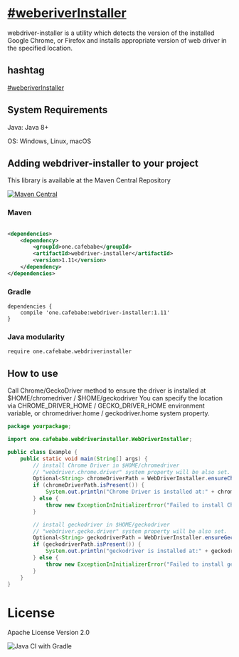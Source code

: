# [&#35;weberiverInstaller](https://twitter.com/search?q=%23weberiverInstaller&src=typed_query&f=live)

webdriver-installer is a utility which detects the version of the installed Google Chrome, or Firefox and installs
appropriate version of web driver in the specified location.

## hashtag

[&#35;weberiverInstaller](https://twitter.com/intent/tweet?text=https://github.com/samuraism/webdriver-installer/+%23weberiverInstaller)

## System Requirements

Java: Java 8+

OS: Windows, Linux, macOS

## Adding webdriver-installer to your project

This library is available at the Maven Central Repository

[![Maven Central](https://maven-badges.herokuapp.com/maven-central/one.cafebabe/webdriver-installer/badge.svg)](https://maven-badges.herokuapp.com/maven-central/one.cafebabe/webdriver-installer)
### Maven

```xml

<dependencies>
    <dependency>
        <groupId>one.cafebabe</groupId>
        <artifactId>webdriver-installer</artifactId>
        <version>1.11</version>
    </dependency>
</dependencies>
```

### Gradle

```text
dependencies {
    compile 'one.cafebabe:webdriver-installer:1.11'
}
```

### Java modularity

```text
require one.cafebabe.webdriverinstaller
```

## How to use

Call Chrome/GeckoDriver method to ensure the driver is installed at $HOME/chromedriver / $HOME/geckodriver You can
specify the location via CHROME_DRIVER_HOME / GECKO_DRIVER_HOME environment variable, or chromedriver.home /
geckodriver.home system property.

```java
package yourpackage;

import one.cafebabe.webdriverinstaller.WebDriverInstaller;

public class Example {
    public static void main(String[] args) {
        // install Chrome Driver in $HOME/chromedriver
        // "webdriver.chrome.driver" system property will be also set.
        Optional<String> chromeDriverPath = WebDriverInstaller.ensureChromeDriverInstalled();
        if (chromeDriverPath.isPresent()) {
            System.out.println("Chrome Driver is installed at:" + chromeDriverPath.get());
        } else {
            throw new ExceptionInInitializerError("Failed to install Chrome Driver");
        }

        // install geckodriver in $HOME/geckodriver
        // "webdriver.gecko.driver" system property will be also set.
        Optional<String> geckodriverPath = WebDriverInstaller.ensureGeckoDriverInstalled();
        if (geckodriverPath.isPresent()) {
            System.out.println("geckodriver is installed at:" + geckodriverPath.get());
        } else {
            throw new ExceptionInInitializerError("Failed to install geckodriver");
        }
    }
}
```

# License

Apache License Version 2.0

![Java CI with Gradle](https://github.com/Samuraism/webdriver-installer/workflows/Java%20CI%20with%20Gradle/badge.svg)